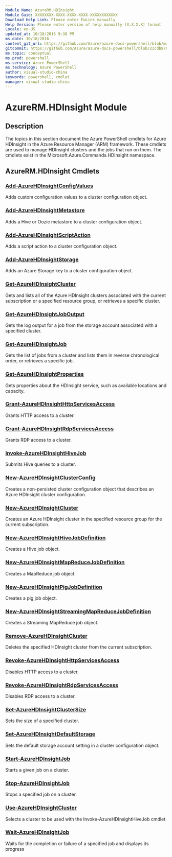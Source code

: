 ```yaml
---
Module Name: AzureRM.HDInsight
Module Guid: XXXXXXXX-XXXX-XXXX-XXXX-XXXXXXXXXXXX
Download Help Link: Please enter FwLink manually
Help Version: Please enter version of help manually (X.X.X.X) format
Locale: en-US
updated_at: 10/18/2016 9:38 PM
ms.date: 10/18/2016
content_git_url: https://github.com/Azure/azure-docs-powershell/blob/master/azureps-cmdlets-docs/ResourceManager/AzureRM.HDInsight/v0.9.8/AzureRM.HDInsight.md
gitcommit: https://github.com/Azure/azure-docs-powershell/blob/23cdb8705d4ab9807c0e21b238f3b134a7d49c7d/azureps-cmdlets-docs/ResourceManager/AzureRM.HDInsight/v0.9.8/AzureRM.HDInsight.md
ms.topic: conceptual
ms.prod: powershell
ms.service: Azure PowerShell
ms.technology: Azure PowerShell
author: visual-studio-china
keywords: powershell, cmdlet
manager: visual-studio-china
---
```


# AzureRM.HDInsight Module
## Description
The topics in this section document the Azure PowerShell cmdlets for Azure HDInsight in the Azure Resource Manager (ARM) framework. These cmdlets are used to manage HDInsight clusters and the jobs that run on them. The cmdlets exist in the Microsoft.Azure.Commands.HDInsight namespace.

## AzureRM.HDInsight Cmdlets
### [Add-AzureHDInsightConfigValues](.\Add-AzureHDInsightConfigValues.md)
Adds custom configuration values to a cluster configuration object.


### [Add-AzureHDInsightMetastore](.\Add-AzureHDInsightMetastore.md)
Adds a Hive or Oozie metastore to a cluster configuration object.


### [Add-AzureHDInsightScriptAction](.\Add-AzureHDInsightScriptAction.md)
Adds a script action to a cluster configuration object.


### [Add-AzureHDInsightStorage](.\Add-AzureHDInsightStorage.md)
Adds an Azure Storage key to a cluster configuration object.


### [Get-AzureHDInsightCluster](.\Get-AzureHDInsightCluster.md)
Gets and lists all of the Azure HDInsight clusters associated with the current subscription or a specified resource group, or retrieves a specific cluster.


### [Get-AzureHDInsightJobOutput](.\Get-AzureHDInsightJobOutput.md)
Gets the log output for a job from the storage account associated with a specified cluster.


### [Get-AzureHDInsightJob](.\Get-AzureHDInsightJob.md)
Gets the list of jobs from a cluster and lists them in reverse chronological order, or retrieves a specific job.


### [Get-AzureHDInsightProperties](.\Get-AzureHDInsightProperties.md)
Gets properties about the HDInsight service, such as available locations and capacity.


### [Grant-AzureHDInsightHttpServicesAccess](.\Grant-AzureHDInsightHttpServicesAccess.md)
Grants HTTP access to a cluster.


### [Grant-AzureHDInsightRdpServicesAccess](.\Grant-AzureHDInsightRdpServicesAccess.md)
Grants RDP access to a cluster.


### [Invoke-AzureHDInsightHiveJob](.\Invoke-AzureHDInsightHiveJob.md)
Submits Hive queries to a cluster.


### [New-AzureHDInsightClusterConfig](.\New-AzureHDInsightClusterConfig.md)
Creates a non-persisted cluster configuration object that describes an Azure HDInsight cluster configuration.


### [New-AzureHDInsightCluster](.\New-AzureHDInsightCluster.md)
Creates an Azure HDInsight cluster in the specified resource group for the current subscription.


### [New-AzureHDInsightHiveJobDefinition](.\New-AzureHDInsightHiveJobDefinition.md)
Creates a Hive job object.


### [New-AzureHDInsightMapReduceJobDefinition](.\New-AzureHDInsightMapReduceJobDefinition.md)
Creates a MapReduce job object.


### [New-AzureHDInsightPigJobDefinition](.\New-AzureHDInsightPigJobDefinition.md)
Creates a pig job object.


### [New-AzureHDInsightStreamingMapReduceJobDefinition](.\New-AzureHDInsightStreamingMapReduceJobDefinition.md)
Creates a Streaming MapReduce job object.


### [Remove-AzureHDInsightCluster](.\Remove-AzureHDInsightCluster.md)
Deletes the specified HDInsight cluster from the current subscription.


### [Revoke-AzureHDInsightHttpServicesAccess](.\Revoke-AzureHDInsightHttpServicesAccess.md)
Disables HTTP access to a cluster.


### [Revoke-AzureHDInsightRdpServicesAccess](.\Revoke-AzureHDInsightRdpServicesAccess.md)
Disables RDP access to a cluster.


### [Set-AzureHDInsightClusterSize](.\Set-AzureHDInsightClusterSize.md)
Sets the size of a specified cluster.


### [Set-AzureHDInsightDefaultStorage](.\Set-AzureHDInsightDefaultStorage.md)
Sets the default storage account setting in a cluster configuration object.


### [Start-AzureHDInsightJob](.\Start-AzureHDInsightJob.md)
Starts a given job on a cluster.


### [Stop-AzureHDInsightJob](.\Stop-AzureHDInsightJob.md)
Stops a specified job on a cluster.


### [Use-AzureHDInsightCluster](.\Use-AzureHDInsightCluster.md)
Selects a cluster to be used with the Invoke-AzureHDInsightHiveJob cmdlet


### [Wait-AzureHDInsightJob](.\Wait-AzureHDInsightJob.md)
Waits for the completion or failure of a specified job and displays its progress



